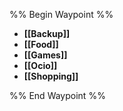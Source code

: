
%% Begin Waypoint %%
- **[[Backup]]**
- **[[Food]]**
- **[[Games]]**
- **[[Ocio]]**
- **[[Shopping]]**

%% End Waypoint %%

